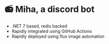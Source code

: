 # :radio: Miha, a discord bot
- .NET 7 based, redis backed
- Rapidly integrated using GitHub Actions
- Rapidly deployed using flux image automation